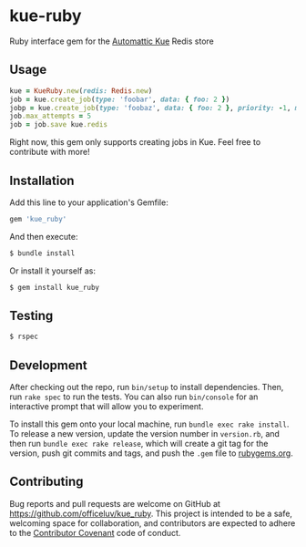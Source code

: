 # kue-ruby
Ruby interface gem for the [Automattic Kue][0] Redis store

## Usage

```ruby
kue = KueRuby.new(redis: Redis.new)
job = kue.create_job(type: 'foobar', data: { foo: 2 })
jobp = kue.create_job(type: 'foobaz', data: { foo: 2 }, priority: -1, max_attempts: 3)
job.max_attempts = 5
job = job.save kue.redis
```

Right now, this gem only supports creating jobs in Kue. Feel free to contribute with more!

## Installation

Add this line to your application's Gemfile:

```ruby
gem 'kue_ruby'
```

And then execute:

```sh
$ bundle install
```

Or install it yourself as:

```sh
$ gem install kue_ruby
```

## Testing

```sh
$ rspec
```

## Development

After checking out the repo, run `bin/setup` to install dependencies. Then, run `rake spec` to run the tests. You can also run `bin/console` for an interactive prompt that will allow you to experiment.

To install this gem onto your local machine, run `bundle exec rake install`. To release a new version, update the version number in `version.rb`, and then run `bundle exec rake release`, which will create a git tag for the version, push git commits and tags, and push the `.gem` file to [rubygems.org](https://rubygems.org).

## Contributing

Bug reports and pull requests are welcome on GitHub at https://github.com/officeluv/kue_ruby. This project is intended to be a safe, welcoming space for collaboration, and contributors are expected to adhere to the [Contributor Covenant](http://contributor-covenant.org) code of conduct.

[0]: https://github.com/Automattic/kue
